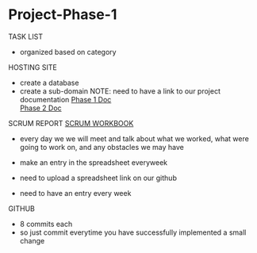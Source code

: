 # Project-Phase-1
TASK LIST
- organized based on category

HOSTING SITE
- create a database
- create a sub-domain
NOTE: need to have a link to our project documentation
<a href="https://docs.google.com/document/d/1BG0bNsRnXf0A33e9JqfzS1bX-fSvMgQm82LkPoSp6oU/edit">Phase 1 Doc</a> <br />
<a href="https://drive.google.com/file/d/0B2Rf6NjOLm0STEVMM0k5NG9rT0U/view"> Phase 2 Doc</a>


SCRUM REPORT
<a href="https://docs.google.com/spreadsheets/d/13wK3IDOIXoELkOKrfKZqpV1CEgoW1tzqH1dYrdCpG3A/edit?invite=CKTu2IsH&ts=56aa5794"> SCRUM WORKBOOK </a>
- every day we we will meet and talk about what we worked,
  what were going to work on, and any obstacles we may have
- make an entry in the spreadsheet everyweek

- need to upload a spreadsheet link on our github 
- need to have an entry every week

GITHUB
- 8 commits each
- so just commit everytime you have successfully implemented a small change

